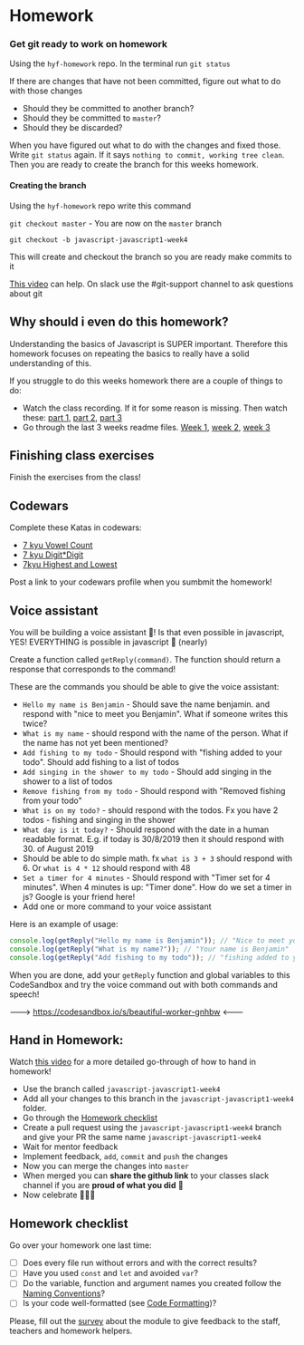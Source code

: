# Homework

### Get git ready to work on homework

Using the `hyf-homework` repo. In the terminal run `git status`

If there are changes that have not been committed, figure out what to do with those changes

- Should they be committed to another branch?
- Should they be committed to `master`?
- Should they be discarded?

When you have figured out what to do with the changes and fixed those. Write `git status` again. If it says `nothing to commit, working tree clean`. Then you are ready to create the branch for this weeks homework.

#### Creating the branch

Using the `hyf-homework` repo write this command

`git checkout master` - You are now on the `master` branch

`git checkout -b javascript-javascript1-week4`

This will create and checkout the branch so you are ready make commits to it

[This video](https://www.youtube.com/watch?v=JcT4wmK1VcA) can help. On slack use the #git-support channel to ask questions about git

## Why should i even do this homework?

Understanding the basics of Javascript is SUPER important. Therefore this homework focuses on repeating the basics to really have a solid understanding of this.

If you struggle to do this weeks homework there are a couple of things to do:

- Watch the class recording. If it for some reason is missing. Then watch these: [part 1](https://www.youtube.com/watch?v=Mo54btMPN7Q), [part 2](https://www.youtube.com/watch?v=mSUAoual5sE), [part 3](https://www.youtube.com/watch?v=uq3NnTtXqsU)
- Go through the last 3 weeks readme files. [Week 1](../week1/readme.md#variables), [week 2](../week2/readme.md#recap-logical-operators), [week 3](../week3/readme.md#objects)

## Finishing class exercises

Finish the exercises from the class!

## Codewars

Complete these Katas in codewars:
- [7 kyu Vowel Count](https://www.codewars.com/kata/54ff3102c1bad923760001f3)
- [7 kyu Digit*Digit](https://www.codewars.com/kata/546e2562b03326a88e000020)
- [7kyu Highest and Lowest](https://www.codewars.com/kata/554b4ac871d6813a03000035)

Post a link to your codewars profile when you sumbmit the homework! 

## Voice assistant

You will be building a voice assistant 🤖! Is that even possible in javascript, YES! EVERYTHING is possible in javascript 💪 (nearly)

Create a function called `getReply(command)`. The function should return a response that corresponds to the command!

These are the commands you should be able to give the voice assistant:

- `Hello my name is Benjamin` - Should save the name benjamin. and respond with "nice to meet you Benjamin". What if someone writes this twice?
- `What is my name` - should respond with the name of the person. What if the name has not yet been mentioned?
- `Add fishing to my todo` - Should respond with "fishing added to your todo". Should add fishing to a list of todos
- `Add singing in the shower to my todo` - Should add singing in the shower to a list of todos
- `Remove fishing from my todo` - Should respond with "Removed fishing from your todo"
- `What is on my todo?` - should respond with the todos. Fx you have 2 todos - fishing and singing in the shower
- `What day is it today?` - Should respond with the date in a human readable format. E.g. if today is 30/8/2019 then it should respond with 30. of August 2019
- Should be able to do simple math. fx `what is 3 + 3` should respond with 6. Or `what is 4 * 12` should respond with 48
- `Set a timer for 4 minutes` - Should respond with "Timer set for 4 minutes". When 4 minutes is up: "Timer done". How do we set a timer in js? Google is your friend here!
- Add one or more command to your voice assistant

Here is an example of usage:

```js
console.log(getReply("Hello my name is Benjamin")); // "Nice to meet you benjamin"
console.log(getReply("What is my name?")); // "Your name is Benjamin"
console.log(getReply("Add fishing to my todo")); // "fishing added to your todo"
```

When you are done, add your `getReply` function and global variables to this CodeSandbox and try the voice command out with both commands and speech!

---> https://codesandbox.io/s/beautiful-worker-gnhbw <---

## Hand in Homework:

Watch [this video](https://www.youtube.com/watch?v=JcT4wmK1VcA) for a more detailed go-through of how to hand in homework!

- Use the branch called `javascript-javascript1-week4`
- Add all your changes to this branch in the `javascript-javascript1-week4` folder.
- Go through the [Homework checklist](#homework-checklist)
- Create a pull request using the `javascript-javascript1-week4` branch and give your PR the same name `javascript-javascript1-week4`
- Wait for mentor feedback
- Implement feedback, `add`, `commit` and `push` the changes
- Now you can merge the changes into `master`
- When merged you can **share the github link** to your classes slack channel if you are **proud of what you did** 💪
- Now celebrate 🎉🎉🎉

## Homework checklist

Go over your homework one last time:

- [ ] Does every file run without errors and with the correct results?
- [ ] Have you used `const` and `let` and avoided `var`?
- [ ] Do the variable, function and argument names you created follow the [Naming Conventions](https://github.com/HackYourFuture/fundamentals/blob/master/fundamentals/naming_conventions.md)?
- [ ] Is your code well-formatted (see [Code Formatting](https://github.com/HackYourFuture/fundamentals/blob/master/fundamentals/code_formatting.md))?

 Please, fill out the [survey](https://forms.gle/QKTWFbUTkzgdcKiMA) about the module to give feedback to the staff, teachers and homework helpers.

